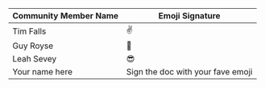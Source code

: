 Community Member Name | Emoji Signature
------------ | -------------
Tim Falls | :v:
Guy Royse | :metal:
Leah Sevey | :sunglasses:
Your name here | Sign the doc with your fave emoji
